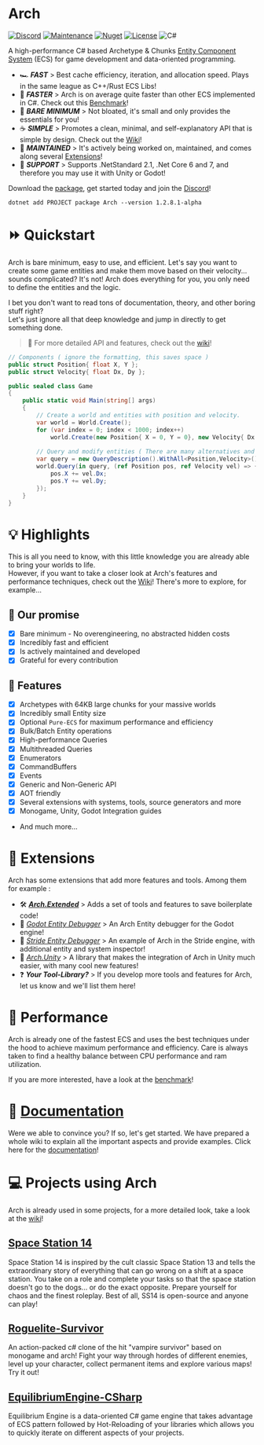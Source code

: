 # Arch
[![Discord](https://img.shields.io/discord/1099813114876284928?style=for-the-badge&logo=discord&label=Arch)](https://discord.gg/htc8tX3NxZ)
[![Maintenance](https://img.shields.io/badge/Maintained%3F-yes-green.svg?style=for-the-badge)](https://GitHub.com/Naereen/StrapDown.js/graphs/commit-activity)
[![Nuget](https://img.shields.io/nuget/v/Arch?style=for-the-badge)](https://www.nuget.org/packages/Arch/)
[![License](https://img.shields.io/badge/License-Apache_2.0-blue.svg?style=for-the-badge)](https://opensource.org/licenses/Apache-2.0)
![C#](https://img.shields.io/badge/c%23-%23239120.svg?style=for-the-badge&logo=c-sharp&logoColor=white)

A high-performance C# based Archetype & Chunks [Entity Component System](https://www.wikiwand.com/en/Entity_component_system) (ECS) for game development and data-oriented programming.     

- 🏎️ **_FAST_** > Best cache efficiency, iteration, and allocation speed. Plays in the same league as C++/Rust ECS Libs! 
- 🚀 **_FASTER_** > Arch is on average quite faster than other ECS implemented in C#. Check out this [Benchmark](https://github.com/Doraku/Ecs.CSharp.Benchmark)!
- 🤏 **_BARE MINIMUM_** >  Not bloated, it's small and only provides the essentials for you! 
- ☕️ **_SIMPLE_** >  Promotes a clean, minimal, and self-explanatory API that is simple by design. Check out the [Wiki](https://github.com/genaray/Arch/wiki)!
- 💪 _**MAINTAINED**_ > It's actively being worked on, maintained, and comes along several [Extensions](https://github.com/genaray/Arch.Extended)! 
- 🚢 _**SUPPORT**_ > Supports .NetStandard 2.1, .Net Core 6 and 7, and therefore you may use it with Unity or Godot!

Download the [package](https://github.com/genaray/Arch/packages/1697222), get started today and join the [Discord](https://discord.gg/htc8tX3NxZ)!
```console
dotnet add PROJECT package Arch --version 1.2.8.1-alpha
```

# ⏩ Quickstart

Arch is bare minimum, easy to use, and efficient. Let's say you want to create some game entities and make them move based on their velocity... sounds complicated?
It's not! Arch does everything for you, you only need to define the entities and the logic.

I bet you don't want to read tons of documentation, theory, and other boring stuff right?  
Let's just ignore all that deep knowledge and jump in directly to get something done. 
> 📖 For more detailed API and features, check out the [wiki](https://github.com/genaray/Arch/wiki)!

```cs
// Components ( ignore the formatting, this saves space )
public struct Position{ float X, Y };
public struct Velocity{ float Dx, Dy };

public sealed class Game 
{
    public static void Main(string[] args) 
    {     
        // Create a world and entities with position and velocity.
        var world = World.Create();
        for (var index = 0; index < 1000; index++) 
            world.Create(new Position{ X = 0, Y = 0}, new Velocity{ Dx = 1, Dy = 1});
        
        // Query and modify entities ( There are many alternatives and query techniques, also without generics and lambdas ) 
        var query = new QueryDescription().WithAll<Position,Velocity>(); // Targets entities with Position AND Velocity.
        world.Query(in query, (ref Position pos, ref Velocity vel) => {
            pos.X += vel.Dx;
            pos.Y += vel.Dy;
        });
    }
}
```

# 💡 Highlights

This is all you need to know, with this little knowledge you are already able to bring your worlds to life.  
However, if you want to take a closer look at Arch's features and performance techniques, check out the [Wiki](https://github.com/genaray/Arch/wiki)! 
There's more to explore, for example...

## 🤝 Our promise
- [x] Bare minimum - No overengineering, no abstracted hidden costs
- [x] Incredibly fast and efficient
- [x] Is actively maintained and developed
- [x] Grateful for every contribution 

## 🚀 Features
- [x] Archetypes with 64KB large chunks for your massive worlds
- [x] Incredibly small Entity size
- [x] Optional `Pure-ECS` for maximum performance and efficiency
- [x] Bulk/Batch Entity operations 
- [x] High-performance Queries
- [x] Multithreaded Queries
- [x] Enumerators
- [x] CommandBuffers
- [x] Events
- [x] Generic and Non-Generic API
- [x] AOT friendly
- [x] Several extensions with systems, tools, source generators and more
- [x] Monogame, Unity, Godot Integration guides
- And much more... 

# 🧩 Extensions

Arch has some extensions that add more features and tools. Among them for example : 
- 🛠️ **_[Arch.Extended](https://github.com/genaray/Arch.Extended)_** >  Adds a set of tools and features to save boilerplate code!
- 🔎 *_[Godot Entity Debugger](https://github.com/RoadTurtleGames/ArchGodotEntityDebugger)_* > An Arch Entity debugger for the Godot engine!
- 🔎 *_[Stride Entity Debugger](https://github.com/Doprez/stride-arch-ecs)_* > An example of Arch in the Stride engine, with additional entity and system inspector!
- 🔎 *_[Arch.Unity](https://github.com/AnnulusGames/Arch.Unity)_* > A library that makes the integration of Arch in Unity much easier, with many cool new features! 
- ❓ **_Your Tool-Library?_** > If you develop more tools and features for Arch, let us know and we'll list them here!

# 🚀 Performance
Arch is already one of the fastest ECS and uses the best techniques under the hood to achieve maximum performance and efficiency. 
Care is always taken to find a healthy balance between CPU performance and ram utilization. 

If you are more interested, have a look at the [benchmark](https://github.com/Doraku/Ecs.CSharp.Benchmark)! 

# 📖 [Documentation](https://github.com/genaray/Arch/wiki)
Were we able to convince you? If so, let's get started. 
We have prepared a whole wiki to explain all the important aspects and provide examples. 
Click here for the [documentation](https://github.com/genaray/Arch/wiki)!

# 💻 Projects using Arch
Arch is already used in some projects, for a more detailed look, take a look at the [wiki](https://github.com/genaray/Arch/wiki/Projects-using-Arch)!

## [Space Station 14](https://spacestation14.io/)
Space Station 14 is inspired by the cult classic Space Station 13 and tells the extraordinary story of everything that can go wrong on a shift at a space station. You take on a role and complete your tasks so that the space station doesn't go to the dogs... or do the exact opposite. Prepare yourself for chaos and the finest roleplay. Best of all, SS14 is open-source and anyone can play!

## [Roguelite-Survivor](https://github.com/proc-gen/roguelite-survivor)
An action-packed c# clone of the hit "vampire survivor" based on monogame and arch!
Fight your way through hordes of different enemies, level up your character, collect permanent items and explore various maps!
Try it out!

## [EquilibriumEngine-CSharp](https://github.com/clibequilibrium/EquilibriumEngine-CSharp)
Equilibrium Engine is a data-oriented C# game engine that takes advantage of ECS pattern followed by Hot-Reloading of your libraries which allows you to quickly iterate on different aspects of your projects.
